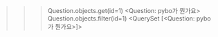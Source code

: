 >>> Question.objects.get(id=1) 
<Question: pybo가 뭔가요>
>>> Question.objects.filter(id=1)
<QuerySet [<Question: pybo가 뭔가요>]>



